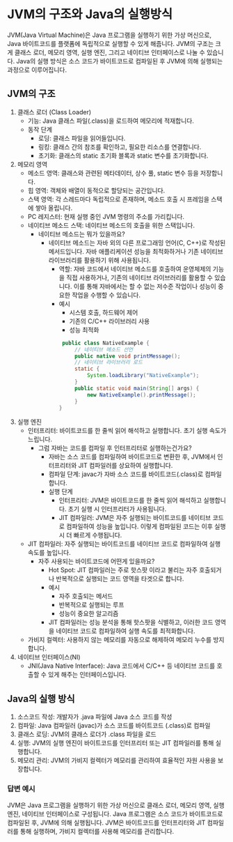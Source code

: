 # JVM의 구조와 Java의 실행방식
JVM(Java Virtual Machine)은 Java 프로그램을 실행하기 위한 가상 머신으로, Java 바이트코드를 플랫폼에 독립적으로 실행할 수 있게 해줍니다.
JVM의 구조는 크게 클래스 로더, 메모리 영역, 실행 엔진, 그리고 네이티브 인터페이스로 나눌 수 있습니다. Java의 실행 방식은 소스 코드가 바이트코드로 컴파일된 후
 JVM에 의해 실행되는 과정으로 이루어집니다.

## JVM의 구조
1. 클래스 로더 (Class Loader)
   - 기능: Java 클래스 파일(.class)을 로드하여 메모리에 적재합니다.
   - 동작 단계
     - 로딩: 클래스 파일을 읽어들입니다.
     - 링킹: 클래스 간의 참조를 확인하고, 필요한 리소스를 연결합니다.
     - 초기화: 클래스의 static 초기화 블록과 static 변수를 초기화합니다.
2. 메모리 영역
   - 메소드 영역: 클래스와 관련된 메타데이터, 상수 풀, static 변수 등을 저장합니다.
   - 힙 영역: 객체와 배열이 동적으로 할당되는 공간입니다.
   - 스택 영역: 각 스레드마다 독립적으로 존재하며, 메소드 호출 시 프레임을 스택에 쌓아 올립니다.
   - PC 레지스터: 현재 실행 중인 JVM 명령의 주소를 가리킵니다.
   - 네이티브 메소드 스택: 네이티브 메소드의 호출을 위한 스택입니다.
     - 네이티브 메소드는 뭐가 있을까요?
       - 네이티브 메소드는 자바 외의 다른 프로그래밍 언어(C, C++)로 작성된 메서드입니다. 자바 애플리케이션 성능을 최적화하거나 기존 네이티브 라이브러리를 활용하기 위해 사용됩니다.
         - 역할: 자바 코드에서 네이티브 메소드를 호출하여 운영체제의 기능을 직접 사용하거나, 기존의 네이티브 라이브러리를 활용할 수 있습니다. 이를 통해 자바에서는 할 수 없는 저수준 작업이나 성능이 중요한 작업을 수행할 수 있습니다.
         - 예시
           - 시스템 호출, 하드웨어 제어
           - 기존의 C/C++ 라이브러리 사용
           - 성능 최적화
           ```java
            public class NativeExample {
                // 네이티브 메소드 선언
                public native void printMessage();
                // 네이티브 라이브러리 로드
                static {
                    System.loadLibrary("NativeExample");
                }     
                public static void main(String[] args) {
                    new NativeExample().printMessage();
                }
           }
           ```
3. 실행 엔진
    - 인터프리터: 바이트코드를 한 줄씩 읽어 해석하고 실행합니다. 초기 실행 속도가 느립니다.
      - 그럼 자바는 코드를 컴파일 후 인터프리터로 실행하는건가요?
        - 자바는 소스 코드를 컴파일하여 바이트코드로 변환한 후, JVM에서 인터프리터와 JIT 컴파일러를 상요하여 실행합니다.
        - 컴파일 단계: javac가 자바 소스 코드를 바이트코드(.class)로 컴파일합니다.
        - 실행 단계
          - 인터프리터: JVM은 바이트코드를 한 줄씩 읽어 해석하고 실행합니다. 초기 실행 시 인터프리터가 사용됩니다.
          - JIT 컴파일러: JVM은 자주 실행되는 바이트코드를 네이티브 코드로 컴파일하여 성능을 높입니다. 이렇게 컴파일된 코드는 이후 실행 시 더 빠르게 수행됩니다.
    - JIT 컴파일러: 자주 실행되는 바이트코드를 네이티브 코드로 컴파일하여 실행 속도를 높입니다.
      - 자주 사용되는 바이트코드에 어떤게 있을까요?
        - Hot Spot: JIT 컴파일러는 주로 핫스팟 이라고 불리는 자주 호출되거나 반복적으로 실행되는 코드 영역을 타겟으로 합니다.
        - 예시
          - 자주 호출되는 메서드
          - 반복적으로 실행되는 루프
          - 성능이 중요한 알고리즘
        - JIT 컴파일러는 성능 분석을 통해 핫스팟을 식별하고, 이러한 코드 영역을 네이티브 코드로 컴파일하여 실행 속도를 최적화합니다.
    - 가비지 컬렉터: 사용하지 않는 메모리를 자동으로 해제하여 메모리 누수를 방지합니다.
4. 네이티브 인터페이스(NI)
    - JNI(Java Native Interface): Java 코드에서 C/C++ 등 네이티브 코드를 호출할 수 있게 해주는 인터페이스입니다.

## Java의 실행 방식
1. 소스코드 작성: 개발자가 .java 파일에 Java 소스 코드를 작성
2. 컴파일: Java 컴파일러 (javac)가 소스 코드를 바이트코드 (.class)로 컴파일
3. 클래스 로딩: JVM의 클래스 로더가 .class 파일을 로드
4. 실행: JVM의 실행 엔진이 바이트코드를 인터프리터 또는 JIT 컴파일러를 통해 실행합니다.
5. 메모리 관리: JVM의 가비지 컬렉터가 메모리를 관리하여 효율적인 자원 사용을 보장합니다.

### 답변 예시
JVM은 Java 프로그램을 실행하기 위한 가상 머신으로 클래스 로더, 메모리 영역, 실행 엔진, 네이티브 인터페이스로 구성됩니다.
Java 프로그램은 소스 코드가 바이트코드로 컴파일된 후, JVM에 의해 실행됩니다. JVM은 바이트코드를 인터프리터와 JIT 컴파일러를 통해 실행하며, 
가비지 컬렉터를 사용해 메모리를 관리합니다.